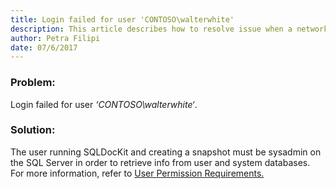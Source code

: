 ```yaml
---
title: Login failed for user 'CONTOSO\walterwhite'
description: This article describes how to resolve issue when a network-related or instance-specific error occurred while establishing a connection to SQL Server.
author: Petra Filipi
date: 07/6/2017
---
```


### Problem:

Login failed for user _‘CONTOSO\walterwhite‘_.

### Solution:

The user running SQLDocKit and creating a snapshot must be sysadmin on the SQL Server in order to retrieve info from user and system databases.
For more information, refer to [User Permission Requirements.](#internal/requirements/user-permission-requirements)

